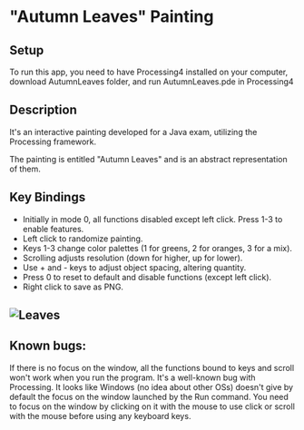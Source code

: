 # "Autumn Leaves" Painting

## Setup

To run this app, you need to have Processing4 installed on your computer, download AutumnLeaves folder, and run AutumnLeaves.pde in Processing4

## Description
 
It's an interactive painting developed for a Java exam, utilizing the Processing framework.

The painting is entitled "Autumn Leaves" and is an abstract representation of them.

## Key Bindings

- Initially in mode 0, all functions disabled except left click. Press 1-3 to enable features.
- Left click to randomize painting.
- Keys 1-3 change color palettes (1 for greens, 2 for oranges, 3 for a mix).
- Scrolling adjusts resolution (down for higher, up for lower).
- Use + and - keys to adjust object spacing, altering quantity.
- Press 0 to reset to default and disable functions (except left click).
- Right click to save as PNG.

![Leaves](https://github.com/k41205/programming-assignment-1/assets/93975067/dedf3436-8771-4801-b250-40e66b0ccc73)
 -----------------------------
 
## Known bugs:
If there is no focus on the window, all the functions bound to keys and scroll won't work when you run the program.
It's a well-known bug with Processing. It looks like Windows (no idea about other OSs) doesn't give by default the focus on the window launched by the Run command.
You need to focus on the window by clicking on it with the mouse to use click or scroll with the mouse before using any keyboard keys.
